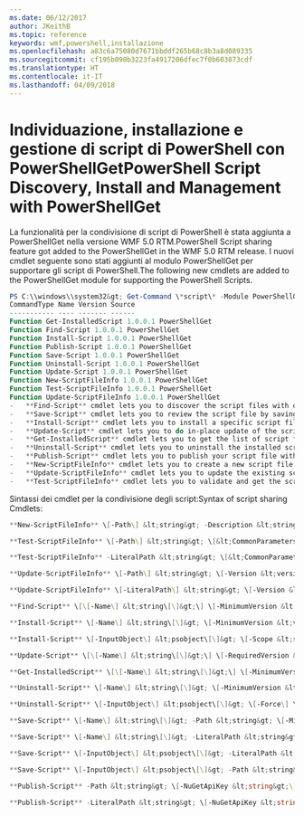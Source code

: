 ```yaml
---
ms.date: 06/12/2017
author: JKeithB
ms.topic: reference
keywords: wmf,powershell,installazione
ms.openlocfilehash: a83c6a75080d7671bbddf265b68c8b3a8d089335
ms.sourcegitcommit: cf195b090b3223fa4917206dfec7f0b603873cdf
ms.translationtype: HT
ms.contentlocale: it-IT
ms.lasthandoff: 04/09/2018
---
```

# <a name="powershell-script-discovery-install-and-management-with-powershellget"></a><span data-ttu-id="6068d-102">Individuazione, installazione e gestione di script di PowerShell con PowerShellGet</span><span class="sxs-lookup"><span data-stu-id="6068d-102">PowerShell Script Discovery, Install and Management with PowerShellGet</span></span>

<span data-ttu-id="6068d-103">La funzionalità per la condivisione di script di PowerShell è stata aggiunta a PowerShellGet nella versione WMF 5.0 RTM.</span><span class="sxs-lookup"><span data-stu-id="6068d-103">PowerShell Script sharing feature got added to the PowerShellGet in the WMF 5.0 RTM release.</span></span>
<span data-ttu-id="6068d-104">I nuovi cmdlet seguente sono stati aggiunti al modulo PowerShellGet per supportare gli script di PowerShell.</span><span class="sxs-lookup"><span data-stu-id="6068d-104">The following new cmdlets are added to the PowerShellGet module for supporting the PowerShell Scripts.</span></span>
```powershell
PS C:\\windows\\system32&gt; Get-Command \*script\* -Module PowerShellGet | Sort-Object -Property Noun, Verb
CommandType Name Version Source
----------- ---- ------- ------
Function Get-InstalledScript 1.0.0.1 PowerShellGet
Function Find-Script 1.0.0.1 PowerShellGet
Function Install-Script 1.0.0.1 PowerShellGet
Function Publish-Script 1.0.0.1 PowerShellGet
Function Save-Script 1.0.0.1 PowerShellGet
Function Uninstall-Script 1.0.0.1 PowerShellGet
Function Update-Script 1.0.0.1 PowerShellGet
Function New-ScriptFileInfo 1.0.0.1 PowerShellGet
Function Test-ScriptFileInfo 1.0.0.1 PowerShellGet
Function Update-ScriptFileInfo 1.0.0.1 PowerShellGet
-   **Find-Script** cmdlet lets you to discover the script files with different search criteria like name, tag, filter, command name, version range, exact version, all versions, including its dependencies and from specific or all registered repositories.
-   **Save-Script** cmdlet lets you to review the script file by saving it to a specified location.
-   **Install-Script** cmdlet lets you to install a specific script file along with its dependencies to the specified scope. By default, scripts are installed to the AllUsers scope.
-   **Update-Script** cmdlet lets you to do in-place update of the script files which were installed using Install-Script cmdlet.
-   **Get-InstalledScript** cmdlet lets you to get the list of script files which were installed using Install-Script cmdlet.
-   **Uninstall-Script** cmdlet lets you to uninstall the installed script files.
-   **Publish-Script** cmdlet lets you to publish your script file with valid metadata like Version, Guid, Author, and Description, etc.
-   **New-ScriptFileInfo** cmdlet lets you to create a new script file with metadata like Version, Guid, Author, and Description, etc.
-   **Update-ScriptFileInfo** cmdlet lets you to update the existing script file metadata.
-   **Test-ScriptFileInfo** cmdlet lets you to validate and get the script file metadata.
```

<span data-ttu-id="6068d-105">Sintassi dei cmdlet per la condivisione degli script:</span><span class="sxs-lookup"><span data-stu-id="6068d-105">Syntax of script sharing Cmdlets:</span></span>
```powershell
**New-ScriptFileInfo** \[-Path\] &lt;string&gt; -Description &lt;string&gt; \[-Version &lt;version&gt;\] \[-Author &lt;string&gt;\] \[-Guid &lt;guid&gt;\] \[-CompanyName &lt;string&gt;\] \[-Copyright &lt;string&gt;\] \[-RequiredModules &lt;Object\[\]&gt;\] \[-ExternalModuleDependencies &lt;string\[\]&gt;\] \[-RequiredScripts &lt;string\[\]&gt;\] \[-ExternalScriptDependencies &lt;string\[\]&gt;\] \[-Tags &lt;string\[\]&gt;\] \[-ProjectUri &lt;uri&gt;\] \[-LicenseUri &lt;uri&gt;\] \[-IconUri &lt;uri&gt;\] \[-ReleaseNotes &lt;string\[\]&gt;\] \[-PassThru\] \[-Force\] \[-WhatIf\] \[-Confirm\] \[&lt;CommonParameters&gt;\]

**Test-ScriptFileInfo** \[-Path\] &lt;string&gt; \[&lt;CommonParameters&gt;\]

**Test-ScriptFileInfo** -LiteralPath &lt;string&gt; \[&lt;CommonParameters&gt;\]

**Update-ScriptFileInfo** \[-Path\] &lt;string&gt; \[-Version &lt;version&gt;\] \[-Author &lt;string&gt;\] \[-Guid &lt;guid&gt;\] \[-Description &lt;string&gt;\] \[-CompanyName &lt;string&gt;\] \[-Copyright &lt;string&gt;\] \[-RequiredModules &lt;Object\[\]&gt;\] \[-ExternalModuleDependencies &lt;string\[\]&gt;\] \[-RequiredScripts &lt;string\[\]&gt;\] \[-ExternalScriptDependencies &lt;string\[\]&gt;\] \[-Tags &lt;string\[\]&gt;\] \[-ProjectUri &lt;uri&gt;\] \[-LicenseUri &lt;uri&gt;\] \[-IconUri &lt;uri&gt;\] \[-ReleaseNotes &lt;string\[\]&gt;\] \[-PassThru\] \[-Force\] \[-WhatIf\] \[-Confirm\] \[&lt;CommonParameters&gt;\]

**Update-ScriptFileInfo** \[-LiteralPath\] &lt;string&gt; \[-Version &lt;version&gt;\] \[-Author &lt;string&gt;\] \[-Guid &lt;guid&gt;\] \[-Description &lt;string&gt;\] \[-CompanyName &lt;string&gt;\] \[-Copyright &lt;string&gt;\] \[-RequiredModules &lt;Object\[\]&gt;\] \[-ExternalModuleDependencies &lt;string\[\]&gt;\] \[-RequiredScripts &lt;string\[\]&gt;\] \[-ExternalScriptDependencies &lt;string\[\]&gt;\] \[-Tags &lt;string\[\]&gt;\] \[-ProjectUri &lt;uri&gt;\] \[-LicenseUri &lt;uri&gt;\] \[-IconUri &lt;uri&gt;\] \[-ReleaseNotes &lt;string\[\]&gt;\] \[-PassThru\] \[-Force\] \[-WhatIf\] \[-Confirm\] \[&lt;CommonParameters&gt;\]

**Find-Script** \[\[-Name\] &lt;string\[\]&gt;\] \[-MinimumVersion &lt;version&gt;\] \[-MaximumVersion &lt;version&gt;\] \[-RequiredVersion &lt;version&gt;\] \[-AllVersions\] \[-IncludeDependencies\] \[-Filter &lt;string&gt;\] \[-Tag &lt;string\[\]&gt;\] \[-Includes &lt;string\[\]&gt;\] \[-Command &lt;string\[\]&gt;\] \[-Repository &lt;string\[\]&gt;\] \[&lt;CommonParameters&gt;\]

**Install-Script** \[-Name\] &lt;string\[\]&gt; \[-MinimumVersion &lt;version&gt;\] \[-MaximumVersion &lt;version&gt;\] \[-RequiredVersion &lt;version&gt;\] \[-Repository &lt;string\[\]&gt;\] \[-Scope &lt;string&gt;\] \[-Force\] \[-WhatIf\] \[-Confirm\] \[&lt;CommonParameters&gt;\]

**Install-Script** \[-InputObject\] &lt;psobject\[\]&gt; \[-Scope &lt;string&gt;\] \[-Force\] \[-WhatIf\] \[-Confirm\] \[&lt;CommonParameters&gt;\]

**Update-Script** \[\[-Name\] &lt;string\[\]&gt;\] \[-RequiredVersion &lt;version&gt;\] \[-MaximumVersion &lt;version&gt;\] \[-Force\] \[-WhatIf\] \[-Confirm\] \[&lt;CommonParameters&gt;\]

**Get-InstalledScript** \[\[-Name\] &lt;string\[\]&gt;\] \[-MinimumVersion &lt;version&gt;\] \[-RequiredVersion &lt;version&gt;\] \[-MaximumVersion &lt;version&gt;\] \[&lt;CommonParameters&gt;\]

**Uninstall-Script** \[-Name\] &lt;string\[\]&gt; \[-MinimumVersion &lt;version&gt;\] \[-RequiredVersion &lt;version&gt;\] \[-MaximumVersion &lt;version&gt;\] \[-Force\] \[-WhatIf\] \[-Confirm\] \[&lt;CommonParameters&gt;\]

**Uninstall-Script** \[-InputObject\] &lt;psobject\[\]&gt; \[-Force\] \[-WhatIf\] \[-Confirm\] \[&lt;CommonParameters&gt;\]

**Save-Script** \[-Name\] &lt;string\[\]&gt; -Path &lt;string&gt; \[-MinimumVersion &lt;version&gt;\] \[-MaximumVersion &lt;version&gt;\] \[-RequiredVersion &lt;version&gt;\] \[-Repository &lt;string\[\]&gt;\] \[-Force\] \[-WhatIf\] \[-Confirm\] \[&lt;CommonParameters&gt;\]

**Save-Script** \[-Name\] &lt;string\[\]&gt; -LiteralPath &lt;string&gt; \[-MinimumVersion &lt;version&gt;\] \[-MaximumVersion &lt;version&gt;\] \[-RequiredVersion &lt;version&gt;\] \[-Repository &lt;string\[\]&gt;\] \[-Force\] \[-WhatIf\] \[-Confirm\] \[&lt;CommonParameters&gt;\]

**Save-Script** \[-InputObject\] &lt;psobject\[\]&gt; -LiteralPath &lt;string&gt; \[-Force\] \[-WhatIf\] \[-Confirm\] \[&lt;CommonParameters&gt;\]

**Save-Script** \[-InputObject\] &lt;psobject\[\]&gt; -Path &lt;string&gt; \[-Force\] \[-WhatIf\] \[-Confirm\] \[&lt;CommonParameters&gt;\]

**Publish-Script** -Path &lt;string&gt; \[-NuGetApiKey &lt;string&gt;\] \[-Repository &lt;string&gt;\] \[-WhatIf\] \[-Confirm\] \[&lt;CommonParameters&gt;\]

**Publish-Script** -LiteralPath &lt;string&gt; \[-NuGetApiKey &lt;string&gt;\] \[-Repository &lt;string&gt;\] \[-WhatIf\] \[-Confirm\] \[&lt;CommonParameters&gt;\]
```